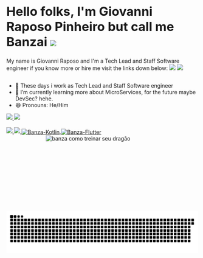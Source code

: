 ### **<h1>Hello folks, I'm Giovanni Raposo Pinheiro but call me Banzai <img src="https://media.giphy.com/media/l4KhQo2MESJkc6QbS/giphy.gif" width="45px"></h1>**

My name is Giovanni Raposo and I'm a Tech Lead and Staff Software engineer if you know more or hire me visit the links down below: 
 <a href = "mailto: g.raposo@outlook.com.br"><img src="https://img.shields.io/badge/-Gmail-%23333?style=for-the-badge&logo=gmail&logoColor=white" target="_blank"></a>
  <a href="https://www.linkedin.com/in/giovanni-raposo-pinheiro/" target="_blank"><img src="https://img.shields.io/badge/-LinkedIn-%230077B5?style=for-the-badge&logo=linkedin&logoColor=white" target="_blank"></a> 

##

- 🔭 These days i work as Tech Lead and Staff Software engineer
- 🌱 I’m currently learning more about MicroServices, for the future maybe DevSec? hehe.
- 😄 Pronouns: He/Him

<div>
  <a href="https://github.com/banzathedev">
  <img height="180em" src="https://github-readme-stats.vercel.app/api?username=banzathedev&show_icons=true&theme=dracula&include_all_commits=true&count_private=true"/>
  <img height="180em" src="https://github-readme-stats.vercel.app/api/top-langs/?username=banzathedev&layout=compact&langs_count=7&theme=dracula"/>
</div>
  <div style="display: inline_block"><br>
 <img src="https://img.shields.io/badge/Android-Development-green"></img> 
<img src="https://img.shields.io/badge/Kotlin-Development-blueviolet"/>
  <img align="center" alt="Banza-Kotlin" height="30" width="40" src="https://cdn.jsdelivr.net/gh/devicons/devicon/icons/kotlin/kotlin-original-wordmark.svg">
  <img align="center" alt="Banza-Flutter" height="30" width="40" src="https://cdn.jsdelivr.net/gh/devicons/devicon/icons/flutter/flutter-original.svg">
  <img align="right" alt="banza como treinar seu dragão "  height="200" width="400"src="https://media.giphy.com/media/Lag2RrGkYEl3ybH7sG/giphy.gif">
    
  ##
 
<div> 
 
  ![Snake animation](https://github.com/banzathedev/BanzaTheDev/blob/output/github-contribution-grid-snake.svg)
 
</div>
</div>
